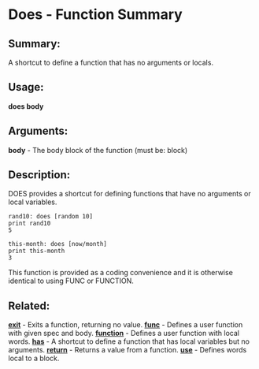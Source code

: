 # Does - Function Summary

## Summary:

A shortcut to define a function that has no arguments or locals.

## Usage:

**does body**

## Arguments:

**body** - The body block of the function (must be: block)

## Description:

DOES provides a shortcut for defining functions that have no arguments or local variables.

```
rand10: does [random 10]
print rand10
5
```

```
this-month: does [now/month]
print this-month
3
```

This function is provided as a coding convenience and it is otherwise identical to using FUNC or FUNCTION.

## Related:

[**exit**](http://www.rebol.com/docs/words/wexit.html) - Exits a function, returning no value.
[**func**](http://www.rebol.com/docs/words/wfunc.html) - Defines a user function with given spec and body.
[**function**](http://www.rebol.com/docs/words/wfunction.html) - Defines a user function with local words.
[**has**](http://www.rebol.com/docs/words/whas.html) - A shortcut to define a function that has local variables but no arguments.
[**return**](http://www.rebol.com/docs/words/wreturn.html) - Returns a value from a function.
[**use**](http://www.rebol.com/docs/words/wuse.html) - Defines words local to a block.